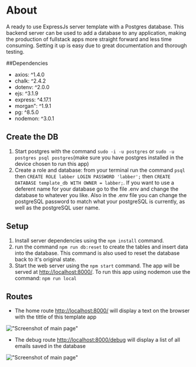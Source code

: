 # About
A ready to use ExpressJs server template with a Postgres database. This backend server can be used to add a database to any application, making the production of fullstack apps more straight forward and less time consuming. Setting it up is easy due to great documentation and thorough testing.

##Dependencies
- axios: ^1.4.0
- chalk: ^2.4.2
- dotenv: ^2.0.0
- ejs: ^3.1.9
- express: ^4.17.1
- morgan": ^1.9.1
- pg: ^8.5.0
- nodemon: ^3.0.1

## Create the DB
1. Start postgres with the command `sudo -i -u postgres` or `sudo -u postgres psql postgres`(make sure you have postgres installed in the device chosen to run this app)
2. Create a role and database: from your terminal run the command `psql` then `CREATE ROLE labber LOGIN PASSWORD 'labber';` then `CREATE DATABASE template_db WITH OWNER = labber;`. If you want to use a deferent name for your database go to the file .env and change the database to whatever you like. Also in the .env file you can change the postgreSQL password to match what your postgreSQL is currently, as well as the postgreSQL user name.

## Setup
1. Install server dependencies using the `npm install` command.
3. run the command `npm run db:reset` to create the tables and insert data into the database. This command is also used to reset the database back to it's original state.
3. Start the web server using the `npm start` command. The app will be served at <http://localhost:8000/>. To run this app using nodemon use the command: `npm run local`

## Routes
- The home route <http://localhost:8000/> will display a text on the browser with the tittle of this template app

!["Screenshot of main page"](./docs/home-route.PNG)

- The debug route <http://localhost:8000/debug> will display a list of all emails saved in the database

!["Screenshot of main page"](./docs/debug-route.PNG)
